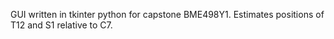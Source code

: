 GUI written in tkinter python for capstone BME498Y1.
Estimates positions of T12 and S1 relative to C7.
